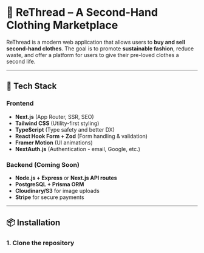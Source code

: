 # 👕 ReThread – A Second-Hand Clothing Marketplace

ReThread is a modern web application that allows users to **buy and sell second-hand clothes**. The goal is to promote **sustainable fashion**, reduce waste, and offer a platform for users to give their pre-loved clothes a second life.

---

## 🚀 Tech Stack

### Frontend

- **Next.js** (App Router, SSR, SEO)
- **Tailwind CSS** (Utility-first styling)
- **TypeScript** (Type safety and better DX)
- **React Hook Form + Zod** (Form handling & validation)
- **Framer Motion** (UI animations)
- **NextAuth.js** (Authentication - email, Google, etc.)

### Backend (Coming Soon)

- **Node.js + Express** or **Next.js API routes**
- **PostgreSQL + Prisma ORM**
- **Cloudinary/S3** for image uploads
- **Stripe** for secure payments

---

## 📦 Installation

### 1. Clone the repository
